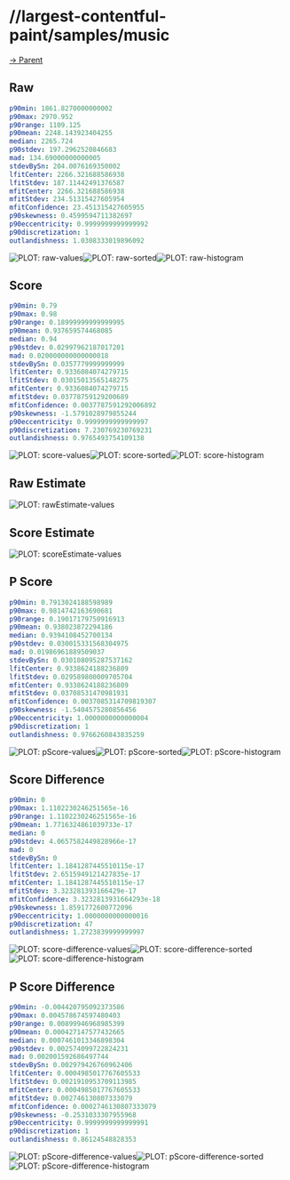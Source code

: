
# //largest-contentful-paint/samples/music

[→ Parent](../..)


## Raw


```yaml
p90min: 1861.8270000000002
p90max: 2970.952
p90range: 1109.125
p90mean: 2248.143923404255
median: 2265.724
p90stdev: 197.2962520846683
mad: 134.69000000000005
stdevBySn: 204.0076169350002
lfitCenter: 2266.321688586938
lfitStdev: 187.11442491376587
mfitCenter: 2266.321688586938
mfitStdev: 234.51315427605954
mfitConfidence: 23.451315427605955
p90skewness: 0.4599594711382697
p90eccentricity: 0.9999999999999992
p90discretization: 1
outlandishness: 1.0308333019896092

```

![PLOT: raw-values](./raw/values.svg)![PLOT: raw-sorted](./raw/sorted.svg)![PLOT: raw-histogram](./raw/histogram.svg)
## Score


```yaml
p90min: 0.79
p90max: 0.98
p90range: 0.18999999999999995
p90mean: 0.937659574468085
median: 0.94
p90stdev: 0.02997962187017201
mad: 0.020000000000000018
stdevBySn: 0.0357779999999999
lfitCenter: 0.9336084074279715
lfitStdev: 0.03015013565148275
mfitCenter: 0.9336084074279715
mfitStdev: 0.03778759129200689
mfitConfidence: 0.0037787591292006892
p90skewness: -1.5791028979855244
p90eccentricity: 0.9999999999999997
p90discretization: 7.230769230769231
outlandishness: 0.9765493754109138

```

![PLOT: score-values](./score/values.svg)![PLOT: score-sorted](./score/sorted.svg)![PLOT: score-histogram](./score/histogram.svg)
## Raw Estimate

![PLOT: rawEstimate-values](./rawEstimate/values.svg)
## Score Estimate

![PLOT: scoreEstimate-values](./scoreEstimate/values.svg)
## P Score


```yaml
p90min: 0.7913024188598989
p90max: 0.9814742163690681
p90range: 0.19017179750916913
p90mean: 0.938023872294186
median: 0.9394108452700134
p90stdev: 0.030015331568304975
mad: 0.01986961889509037
stdevBySn: 0.030108095287537162
lfitCenter: 0.9338624188236809
lfitStdev: 0.029589800009705704
mfitCenter: 0.9338624188236809
mfitStdev: 0.03708531470981931
mfitConfidence: 0.0037085314709819307
p90skewness: -1.5404575280856456
p90eccentricity: 1.0000000000000004
p90discretization: 1
outlandishness: 0.9766260843835259

```

![PLOT: pScore-values](./pScore/values.svg)![PLOT: pScore-sorted](./pScore/sorted.svg)![PLOT: pScore-histogram](./pScore/histogram.svg)
## Score Difference


```yaml
p90min: 0
p90max: 1.1102230246251565e-16
p90range: 1.1102230246251565e-16
p90mean: 1.7716324861039733e-17
median: 0
p90stdev: 4.0657582449828966e-17
mad: 0
stdevBySn: 0
lfitCenter: 1.1841287445510115e-17
lfitStdev: 2.6515949121427835e-17
mfitCenter: 1.1841287445510115e-17
mfitStdev: 3.323281393166429e-17
mfitConfidence: 3.3232813931664293e-18
p90skewness: 1.8591772600772096
p90eccentricity: 1.0000000000000016
p90discretization: 47
outlandishness: 1.2723839999999997

```

![PLOT: score-difference-values](./score-difference/values.svg)![PLOT: score-difference-sorted](./score-difference/sorted.svg)![PLOT: score-difference-histogram](./score-difference/histogram.svg)
## P Score Difference


```yaml
p90min: -0.004420795092373586
p90max: 0.004578674597480403
p90range: 0.00899946968985399
p90mean: 0.000427147577432665
median: 0.0007461013346898304
p90stdev: 0.002574099722824231
mad: 0.002001592686497744
stdevBySn: 0.002979426760962406
lfitCenter: 0.0004985017767605533
lfitStdev: 0.0021910953709113985
mfitCenter: 0.0004985017767605533
mfitStdev: 0.002746130807333079
mfitConfidence: 0.0002746130807333079
p90skewness: -0.2531033307955968
p90eccentricity: 0.9999999999999991
p90discretization: 1
outlandishness: 0.86124548828353

```

![PLOT: pScore-difference-values](./pScore-difference/values.svg)![PLOT: pScore-difference-sorted](./pScore-difference/sorted.svg)![PLOT: pScore-difference-histogram](./pScore-difference/histogram.svg)